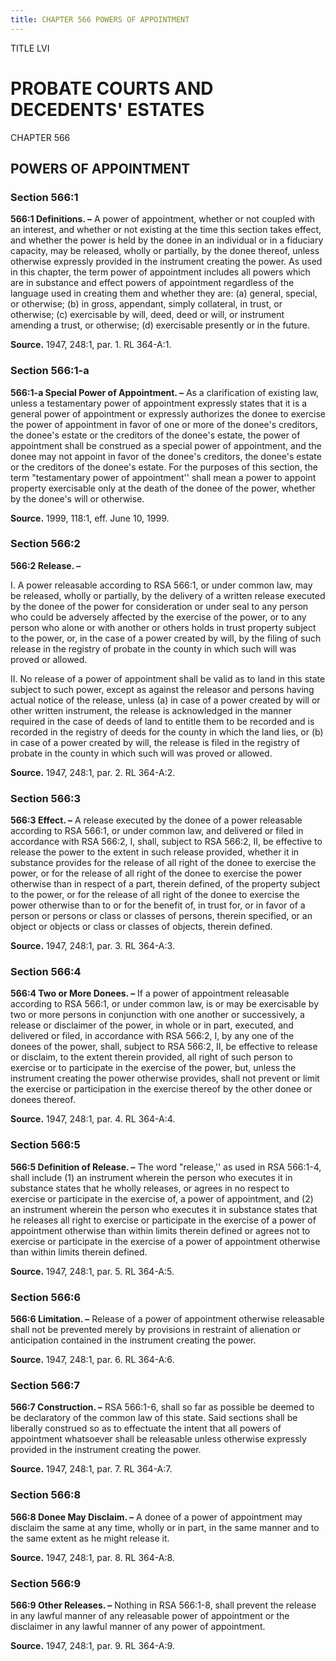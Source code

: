 ```yaml
---
title: CHAPTER 566 POWERS OF APPOINTMENT
---
```


TITLE LVI
                                             
PROBATE COURTS AND DECEDENTS' ESTATES
=====================================

CHAPTER 566
                                             
POWERS OF APPOINTMENT
---------------------

### Section 566:1

 **566:1 Definitions. –** A power of appointment, whether or not
coupled with an interest, and whether or not existing at the time this
section takes effect, and whether the power is held by the donee in an
individual or in a fiduciary capacity, may be released, wholly or
partially, by the donee thereof, unless otherwise expressly provided in
the instrument creating the power. As used in this chapter, the term
power of appointment includes all powers which are in substance and
effect powers of appointment regardless of the language used in creating
them and whether they are: (a) general, special, or otherwise; (b) in
gross, appendant, simply collateral, in trust, or otherwise; (c)
exercisable by will, deed, deed or will, or instrument amending a trust,
or otherwise; (d) exercisable presently or in the future.

**Source.** 1947, 248:1, par. 1. RL 364-A:1.

### Section 566:1-a

 **566:1-a Special Power of Appointment. –** As a clarification of
existing law, unless a testamentary power of appointment expressly
states that it is a general power of appointment or expressly authorizes
the donee to exercise the power of appointment in favor of one or more
of the donee's creditors, the donee's estate or the creditors of the
donee's estate, the power of appointment shall be construed as a special
power of appointment, and the donee may not appoint in favor of the
donee's creditors, the donee's estate or the creditors of the donee's
estate. For the purposes of this section, the term "testamentary power
of appointment'' shall mean a power to appoint property exercisable only
at the death of the donee of the power, whether by the donee's will or
otherwise.

**Source.** 1999, 118:1, eff. June 10, 1999.

### Section 566:2

 **566:2 Release. –**
                                             
 I. A power releasable according to RSA 566:1, or under common law,
may be released, wholly or partially, by the delivery of a written
release executed by the donee of the power for consideration or under
seal to any person who could be adversely affected by the exercise of
the power, or to any person who alone or with another or others holds in
trust property subject to the power, or, in the case of a power created
by will, by the filing of such release in the registry of probate in the
county in which such will was proved or allowed.
                                             
 II. No release of a power of appointment shall be valid as to land
in this state subject to such power, except as against the releasor and
persons having actual notice of the release, unless (a) in case of a
power created by will or other written instrument, the release is
acknowledged in the manner required in the case of deeds of land to
entitle them to be recorded and is recorded in the registry of deeds for
the county in which the land lies, or (b) in case of a power created by
will, the release is filed in the registry of probate in the county in
which such will was proved or allowed.

**Source.** 1947, 248:1, par. 2. RL 364-A:2.

### Section 566:3

 **566:3 Effect. –** A release executed by the donee of a power
releasable according to RSA 566:1, or under common law, and delivered or
filed in accordance with RSA 566:2, I, shall, subject to RSA 566:2, II,
be effective to release the power to the extent in such release
provided, whether it in substance provides for the release of all right
of the donee to exercise the power, or for the release of all right of
the donee to exercise the power otherwise than in respect of a part,
therein defined, of the property subject to the power, or for the
release of all right of the donee to exercise the power otherwise than
to or for the benefit of, in trust for, or in favor of a person or
persons or class or classes of persons, therein specified, or an object
or objects or class or classes of objects, therein defined.

**Source.** 1947, 248:1, par. 3. RL 364-A:3.

### Section 566:4

 **566:4 Two or More Donees. –** If a power of appointment releasable
according to RSA 566:1, or under common law, is or may be exercisable by
two or more persons in conjunction with one another or successively, a
release or disclaimer of the power, in whole or in part, executed, and
delivered or filed, in accordance with RSA 566:2, I, by any one of the
donees of the power, shall, subject to RSA 566:2, II, be effective to
release or disclaim, to the extent therein provided, all right of such
person to exercise or to participate in the exercise of the power, but,
unless the instrument creating the power otherwise provides, shall not
prevent or limit the exercise or participation in the exercise thereof
by the other donee or donees thereof.

**Source.** 1947, 248:1, par. 4. RL 364-A:4.

### Section 566:5

 **566:5 Definition of Release. –** The word "release,'' as used in
RSA 566:1-4, shall include (1) an instrument wherein the person who
executes it in substance states that he wholly releases, or agrees in no
respect to exercise or participate in the exercise of, a power of
appointment, and (2) an instrument wherein the person who executes it in
substance states that he releases all right to exercise or participate
in the exercise of a power of appointment otherwise than within limits
therein defined or agrees not to exercise or participate in the exercise
of a power of appointment otherwise than within limits therein defined.

**Source.** 1947, 248:1, par. 5. RL 364-A:5.

### Section 566:6

 **566:6 Limitation. –** Release of a power of appointment otherwise
releasable shall not be prevented merely by provisions in restraint of
alienation or anticipation contained in the instrument creating the
power.

**Source.** 1947, 248:1, par. 6. RL 364-A:6.

### Section 566:7

 **566:7 Construction. –** RSA 566:1-6, shall so far as possible be
deemed to be declaratory of the common law of this state. Said sections
shall be liberally construed so as to effectuate the intent that all
powers of appointment whatsoever shall be releasable unless otherwise
expressly provided in the instrument creating the power.

**Source.** 1947, 248:1, par. 7. RL 364-A:7.

### Section 566:8

 **566:8 Donee May Disclaim. –** A donee of a power of appointment
may disclaim the same at any time, wholly or in part, in the same manner
and to the same extent as he might release it.

**Source.** 1947, 248:1, par. 8. RL 364-A:8.

### Section 566:9

 **566:9 Other Releases. –** Nothing in RSA 566:1-8, shall prevent
the release in any lawful manner of any releasable power of appointment
or the disclaimer in any lawful manner of any power of appointment.

**Source.** 1947, 248:1, par. 9. RL 364-A:9.
